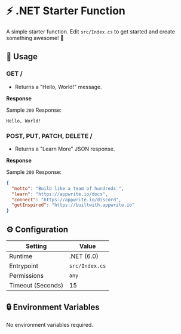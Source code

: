 # ⚡ .NET Starter Function

A simple starter function. Edit `src/Index.cs` to get started and create something awesome! 🚀

## 🧰 Usage

### GET /

- Returns a "Hello, World!" message.

**Response**

Sample `200` Response:

```text
Hello, World!
```

### POST, PUT, PATCH, DELETE /

- Returns a "Learn More" JSON response.

**Response**

Sample `200` Response:

```json
{
  "motto": "Build like a team of hundreds_",
  "learn": "https://appwrite.io/docs",
  "connect": "https://appwrite.io/discord",
  "getInspired": "https://builtwith.appwrite.io"
}
```

## ⚙️ Configuration

| Setting           | Value          |
| ----------------- | -------------- |
| Runtime           | .NET (6.0)     |
| Entrypoint        | `src/Index.cs` |
| Permissions       | `any`          |
| Timeout (Seconds) | 15             |

## 🔒 Environment Variables

No environment variables required.
